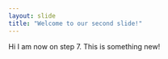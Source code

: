 ```yaml
---
layout: slide
title: "Welcome to our second slide!"
---
```

Hi I am now on step 7.
This is something new!
